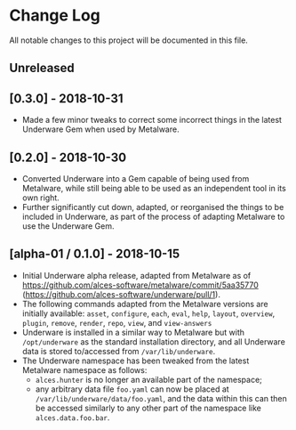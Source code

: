 # Change Log

All notable changes to this project will be documented in this file.

## Unreleased

## [0.3.0] - 2018-10-31

- Made a few minor tweaks to correct some incorrect things in the latest
  Underware Gem when used by Metalware.

## [0.2.0] - 2018-10-30

- Converted Underware into a Gem capable of being used from Metalware, while
  still being able to be used as an independent tool in its own right.
- Further significantly cut down, adapted, or reorganised the things to be
  included in Underware, as part of the process of adapting Metalware to use
  the Underware Gem.

## [alpha-01 / 0.1.0] - 2018-10-15

- Initial Underware alpha release, adapted from Metalware as of
  https://github.com/alces-software/metalware/commit/5aa35770
  (https://github.com/alces-software/underware/pull/1).
- The following commands adapted from the Metalware versions are initially
  available: `asset`, `configure`, `each`, `eval`, `help`, `layout`,
  `overview`, `plugin`, `remove`, `render`, `repo`, `view`, and `view-answers`
- Underware is installed in a similar way to Metalware but with
  `/opt/underware` as the standard installation directory, and all Underware
  data is stored to/accessed from `/var/lib/underware`.
- The Underware namespace has been tweaked from the latest Metalware namespace
  as follows:
  -  `alces.hunter` is no longer an available part of the namespace;
  - any arbitrary data file `foo.yaml` can now be placed at
    `/var/lib/underware/data/foo.yaml`, and the data within this can then be
    accessed similarly to any other part of the namespace like
    `alces.data.foo.bar`.
